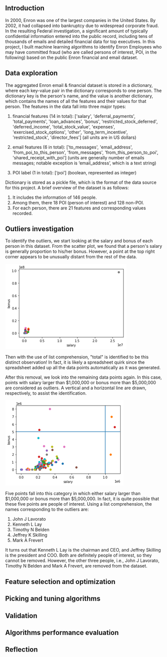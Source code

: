 ## Introduction
In 2000, Enron was one of the largest companies in the United States. By 2002,
it had collapsed into bankruptcy due to widespread corporate fraud. In the
resulting Federal investigation, a significant amount of typically confidential
 information entered into the public record, including tens of thousands of
 emails and detailed financial data for top executives.
 In this project, I built machine learning algorithms to identify Enron
 Employees who may have committed fraud (who are called persons of interest,
   POI, in the following) based on the public Enron financial and email dataset.

## Data exploration
The aggregated Enron email & financial dataset is stored in a dictionary,
where each key-value pair in the dictionary corresponds to one person. The
dictionary key is the person's name, and the value is another dictionary, which
contains the names of all the features and their values for that person. The
 features in the data fall into three major types:

1. financial features (14 in total): ['salary', 'deferral_payments',
'total_payments', 'loan_advances', 'bonus', 'restricted_stock_deferred',
'deferred_income', 'total_stock_value', 'expenses', 'exercised_stock_options',
'other', 'long_term_incentive', 'restricted_stock', 'director_fees']
(all units are in US dollars)

2. email features (6 in total): ['to_messages', 'email_address',
'from_poi_to_this_person', 'from_messages', 'from_this_person_to_poi',
'shared_receipt_with_poi'] (units   are generally number of emails messages;
  notable exception is ‘email_address’, which is a text string)

3. POI label (1 in total): [‘poi’] (boolean, represented as integer)

Dictionary is stored as a pickle file, which is the format of the data source
for this project. A brief overview of the dataset is as follows:
1. It includes the information of 146 people.
2. Among them, there 18 POI (person of interest) and 128 non-POI.
3. For each person, there are 21 features and corresponding values recorded.

## Outliers investigation
To identify the outliers, we start looking at the salary and bonus of each
person in this dataset. From the scatter plot, we found that a person's salary
is generally proportion to his/her bonus. However, a point at the top right
corner appears to be unusually distant from the rest of the data.

![](summary_files/outlier-fig1.png)

Then with the use of list comprehension, "total" is identified to be this
distinct observation! In fact, it is likely a spreadsheet quirk since the
spreadsheet added up all the data points automatically as it was generated.

After this removal, we look into the remaining data points again. In this case,
points with salary larger than $1,000,000 or bonus more than $5,000,000 are
considered as outliers. A vertical and a horizontal line are drawn,
respectively, to assist the identification.

![](summary_files/outlier-fig2.png)

Five points fall into this category in which either salary larger than
$1,000,000 or bonus more than $5,000,000. In fact, it is quite possible that
these five points are people of interest. Using a list comprehension, the names
corresponding to the outliers are:
1. John J Lavorato
2. Kenneth L Lay
3. Timothy N Belden
4. Jeffrey K Skilling
5. Mark A Frevert

It turns out that Kenneth L Lay is the chairman and CEO, and Jeffrey Skilling is
 the president and COO. Both are definitely people of interest, so they cannot
 be removed. However, the other three people, i.e., John J Lavorato,
 Timothy N Belden and Mark A Frevert, are removed from the dataset.

## Feature selection and optimization

## Picking and tuning algorithms

## Validation

## Algorithms performance evaluation

## Reflection

